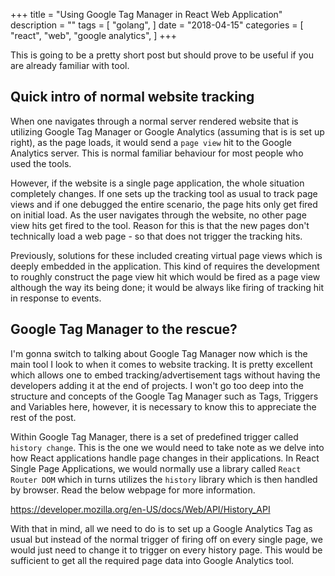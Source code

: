 +++
title = "Using Google Tag Manager in React Web Application"
description = ""
tags = [
    "golang",
]
date = "2018-04-15"
categories = [
    "react",
    "web",
    "google analytics",
]
+++

This is going to be a pretty short post but should prove to be useful if you are already familiar with tool.

## Quick intro of normal website tracking

When one navigates through a normal server rendered website that is utilizing Google Tag Manager or Google Analytics (assuming that is is set up right), as the page loads, it would send a `page view` hit to the Google Analytics server. This is normal familiar behaviour for most people who used the tools.

However, if the website is a single page application, the whole situation completely changes. If one sets up the tracking tool as usual to track page views and if one debugged the entire scenario, the page hits only get fired on initial load. As the user navigates through the website, no other page view hits get fired to the tool. Reason for this is that the new pages don't technically load a web page - so that does not trigger the tracking hits.

Previously, solutions for these included creating virtual page views which is deeply embedded in the application. This kind of requires the development to roughly construct the page view hit which would be fired as a page view although the way its being done; it would be always like firing of tracking hit in response to events.

## Google Tag Manager to the rescue?

I'm gonna switch to talking about Google Tag Manager now which is the main tool I look to when it comes to website tracking. It is pretty excellent which allows one to embed tracking/advertisement tags without having the developers adding it at the end of projects. I won't go too deep into the structure and concepts of the Google Tag Manager such as Tags, Triggers and Variables here, however, it is necessary to know this to appreciate the rest of the post.

Within Google Tag Manager, there is a set of predefined trigger called `history change`. This is the one we would need to take note as we delve into how React applications handle page changes in their applications. In React Single Page Applications, we would normally use a library called `React Router DOM` which in turns utilizes the `history` library which is then handled by browser. Read the below webpage for more information.

https://developer.mozilla.org/en-US/docs/Web/API/History_API  

With that in mind, all we need to do is to set up a Google Analytics Tag as usual but instead of the normal trigger of firing off on every single page, we would just need to change it to trigger on every history page. This would be sufficient to get all the required page data into Google Analytics tool.

